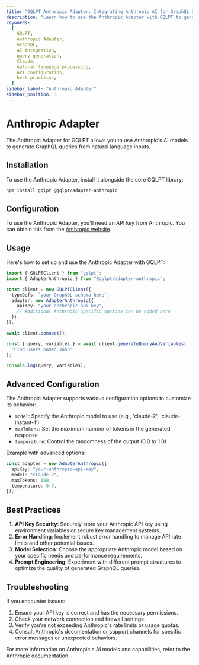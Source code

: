```yaml
---
title: "GQLPT Anthropic Adapter: Integrating Anthropic AI for GraphQL Query Generation"
description: "Learn how to use the Anthropic Adapter with GQLPT to generate GraphQL queries using Anthropic's AI models. This guide covers installation, configuration, usage, best practices, and troubleshooting tips."
keywords:
  [
    GQLPT,
    Anthropic Adapter,
    GraphQL,
    AI integration,
    query generation,
    Claude,
    natural language processing,
    API configuration,
    best practices,
  ]
sidebar_label: "Anthropic Adapter"
sidebar_position: 3
---
```


# Anthropic Adapter

The Anthropic Adapter for GQLPT allows you to use Anthropic's AI models to generate GraphQL queries from natural language inputs.

## Installation

To use the Anthropic Adapter, install it alongside the core GQLPT library:

```bash
npm install gqlpt @gqlpt/adapter-anthropic
```

## Configuration

To use the Anthropic Adapter, you'll need an API key from Anthropic. You can obtain this from the [Anthropic website](https://www.anthropic.com/).

## Usage

Here's how to set up and use the Anthropic Adapter with GQLPT:

```typescript
import { GQLPTClient } from "gqlpt";
import { AdapterAnthropic } from "@gqlpt/adapter-anthropic";

const client = new GQLPTClient({
  typeDefs: `your GraphQL schema here`,
  adapter: new AdapterAnthropic({
    apiKey: "your-anthropic-api-key",
    // Additional Anthropic-specific options can be added here
  }),
});

await client.connect();

const { query, variables } = await client.generateQueryAndVariables(
  "Find users named John"
);

console.log(query, variables);
```

## Advanced Configuration

The Anthropic Adapter supports various configuration options to customize its behavior:

- `model`: Specify the Anthropic model to use (e.g., 'claude-2', 'claude-instant-1')
- `maxTokens`: Set the maximum number of tokens in the generated response
- `temperature`: Control the randomness of the output (0.0 to 1.0)

Example with advanced options:

```typescript
const adapter = new AdapterAnthropic({
  apiKey: "your-anthropic-api-key",
  model: "claude-2",
  maxTokens: 150,
  temperature: 0.7,
});
```

## Best Practices

1. **API Key Security**: Securely store your Anthropic API key using environment variables or secure key management systems.
2. **Error Handling**: Implement robust error handling to manage API rate limits and other potential issues.
3. **Model Selection**: Choose the appropriate Anthropic model based on your specific needs and performance requirements.
4. **Prompt Engineering**: Experiment with different prompt structures to optimize the quality of generated GraphQL queries.

## Troubleshooting

If you encounter issues:

1. Ensure your API key is correct and has the necessary permissions.
2. Check your network connection and firewall settings.
3. Verify you're not exceeding Anthropic's rate limits or usage quotas.
4. Consult Anthropic's documentation or support channels for specific error messages or unexpected behaviors.

For more information on Anthropic's AI models and capabilities, refer to the [Anthropic documentation](https://www.anthropic.com/).
